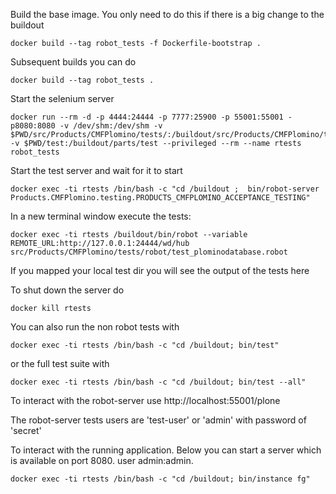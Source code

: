 
Build the base image. You only need to do this if there is a big change to the buildout

```
docker build --tag robot_tests -f Dockerfile-bootstrap .
```

Subsequent builds you can do

```
docker build --tag robot_tests .
```

Start the selenium server

```
docker run --rm -d -p 4444:24444 -p 7777:25900 -p 55001:55001 -p8080:8080 -v /dev/shm:/dev/shm -v $PWD/src/Products/CMFPlomino/tests/:/buildout/src/Products/CMFPlomino/tests -v $PWD/test:/buildout/parts/test --privileged --rm --name rtests robot_tests
```

Start the test server and wait for it to start

```
docker exec -ti rtests /bin/bash -c "cd /buildout ;  bin/robot-server Products.CMFPlomino.testing.PRODUCTS_CMFPLOMINO_ACCEPTANCE_TESTING"
```

In a new terminal window execute the tests:

```
docker exec -ti rtests /buildout/bin/robot --variable REMOTE_URL:http://127.0.0.1:24444/wd/hub src/Products/CMFPlomino/tests/robot/test_plominodatabase.robot
```

If you mapped your local test dir you will see the output of the tests here


To shut down the server do

```
docker kill rtests
```

You can also run the non robot tests with

```
docker exec -ti rtests /bin/bash -c "cd /buildout; bin/test"
```

or the full test suite with

```
docker exec -ti rtests /bin/bash -c "cd /buildout; bin/test --all"
```

To interact with the robot-server use http://localhost:55001/plone

The robot-server tests users are 'test-user' or 'admin' with password of 'secret'



To interact with the running application. Below you can start a server which is available on port 8080. user admin:admin.

```
docker exec -ti rtests /bin/bash -c "cd /buildout; bin/instance fg"
```

